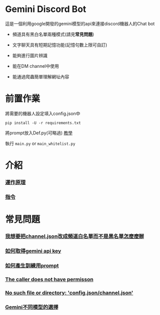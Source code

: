 # Gemini Discord Bot
這是一個利用google開發的gemini模型的api來連接discord機器人的Chat bot

* 頻道具有黑白名單兩種模式(請見**常見問題**)

* 文字聊天具有短期記憶功能(記憶句數上限可自訂)

* 能夠進行圖片辨識

* 能在DM channel中使用

* 能通過爬蟲簡單理解網址內容

# 前置作業
將需要的機器人設定填入config.json中
```
pip install -U -r requirements.txt
```
將prompt放入Def.py(可略過) [教學](docs/q3.md)

執行 `main.py` or `main_whitelist.py`

# 介紹
### [運作原理](docs/principles.md)

### [指令](docs/commands.md)

# 常見問題
### [我想要把channel.json改成頻道白名單而不是黑名單怎麼麼辦](docs/q1.md)

### [如何取得gemini api key](docs/q2.md)

### [如何產生訓練用prompt](docs/q3.md)

### [The caller does not have permisson](docs/q4.md)

### [No such file or directory: 'config.json/channel.json'](docs/q5.md)

### [Gemini不同模型的選擇](docs/q6.md)











